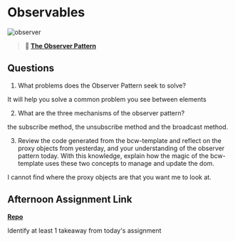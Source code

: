 # Observables

![observer](https://bcw.blob.core.windows.net/public/img/journals/8014045611652045)

> **📖 [The Observer Pattern](https://codeworksacademy.com/fs-student-guide/resources/wk3/04-Observer-Pattern)**

## Questions

1. What problems does the Observer Pattern seek to solve?

It will help you solve a common problem you see between elements

2. What are the three mechanisms of the observer pattern?

the subscribe method, the unsubscribe method and the broadcast method.

3. Review the code generated from the bcw-template and reflect on the proxy objects from yesterday, and your understanding of the observer pattern today. With this knowledge, explain how the magic of the bcw-template uses these two concepts to manage and update the dom.

I cannot find where the proxy objects are that you want me to look at.

## Afternoon Assignment Link

**[Repo](hhttps://github.com/Casey1224/taskmaster)**

Identify at least 1 takeaway from today's assignment
